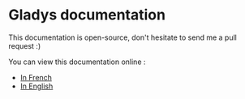 # Gladys documentation

This documentation is open-source, don't hesitate to send me a pull request :)

You can view this documentation online :

* [In French](http://developer.gladysproject.com/fr/documentation)
* [In English](http://developer.gladysproject.com/en/documentation)
